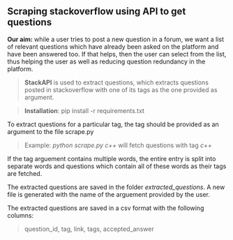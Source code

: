 ## Scraping stackoverflow using API to get questions

**Our aim:** while a user tries to post a new question in a forum, we want a list of relevant questions which have already been asked on the platform and have been answered too. If that helps, then the user can select from the list, thus helping the user as well as reducing question redundancy in the platform.

> **StackAPI** is used to extract questions, which extracts questions posted in stackoverflow with one of its tags as the one provided as argument.

> **Installation**: pip install -r requirements.txt 

To extract questions for a particular tag, the tag should be provided as an argument to the file scrape.py

> Example: _python scrape.py c++_ will fetch questions with tag _c++_

If the tag arguement contains multiple words, the entire entry is split into separate words and questions which contain all of these words as their tags are fetched.

The extracted questions are saved in the folder _extracted_questions_. A new file is generated with the name of the arguement provided by the user.

The extracted questions are saved in a csv format with the following columns:
> question_id, tag, link, tags, accepted_answer